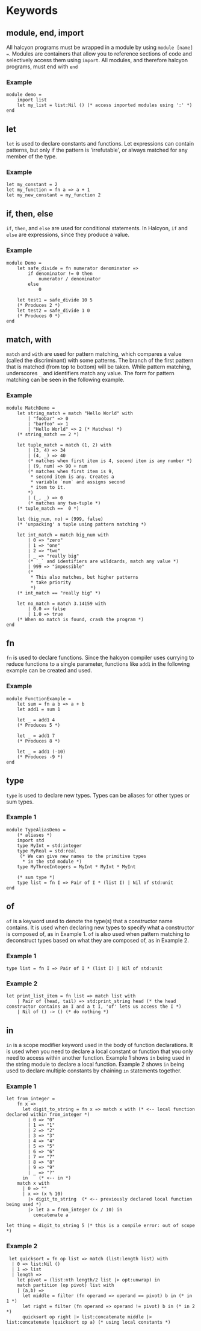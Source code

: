 # Keywords
## module, end, import   
All halcyon programs must be wrapped in a module by using `module [name] =`.
Modules are containers that allow you to reference sections of code and selectively access them using `import`.
All modules, and therefore halcyon programs, must end with `end`
### Example 
```halcyon
module demo =
    import list
    let my_list = list:Nil () (* access imported modules using ':' *)
end
```
## let  
`let` is used to declare constants and functions.
Let expressions can contain patterns, but only if the pattern is 'irrefutable', or always matched for any member of the type.
### Example
```halcyon
let my_constant = 2
let my_function = fn a => a + 1
let my_new_constant = my_function 2
```
## if, then, else  
`if`, `then`, and `else` are used for conditional statements.
In Halcyon, `if` and `else` are expressions, since they produce a value.
### Example
```halcyon
module Demo =
    let safe_divide = fn numerator denominator =>
        if denominator != 0 then
            numerator / denominator
        else
            0
    
    let test1 = safe_divide 10 5 
    (* Produces 2 *)
    let test2 = safe_divide 1 0 
    (* Produces 0 *)
end
```
## match, with  
`match` and `with` are used for pattern matching, which compares a value (called the discriminant) with some patterns. 
The branch of the first pattern that is matched (from top to bottom) will be taken.
While pattern matching, underscores `_` and identifiers match any value.
The form for pattern matching can be seen in the following example.
### Example
```halcyon
module MatchDemo =
    let string_match = match "Hello World" with
        | "foobar" => 0
        | "barfoo" => 1
        | "Hello World" => 2 (* Matches! *)
    (* string_match == 2 *)

    let tuple_match = match (1, 2) with
        | (3, 4) => 34
        | (4, _) => 40
        (* matches when first item is 4, second item is any number *)
        | (9, num) => 90 + num
        (* matches when first item is 9,
         * second item is any. Creates a
         * variable `num` and assigns second
         * item to it.
        *)
        | (_, _) => 0
        (* matches any two-tuple *)
    (* tuple_match ==  0 *)

    let (big_num, no) = (999, false)
    (* 'unpacking' a tuple using pattern matching *)

    let int_match = match big_num with
        | 0 => "zero"
        | 1 => "one"
        | 2 => "two"
        | _ => "really big"
        (* `_` and identifiers are wildcards, match any value *)
        | 999 => "impossible"
        (* 
         * This also matches, but higher patterns
         * take priority
         *)
    (* int_match == "really big" *)

    let no_match = match 3.14159 with
        | 0.0 => false
        | 1.0 => true
    (* When no match is found, crash the program *)
end
```
## fn
`fn` is used to declare functions.
Since the halcyon compiler uses currying to reduce functions to a single parameter, functions like `add1` in the following example can be created and used.
### Example
```halcyon
module FunctionExample = 
    let sum = fn a b => a + b
    let add1 = sum 1

    let _ = add1 4
    (* Produces 5 *)

    let _ = add1 7
    (* Produces 8 *)

    let _ = add1 (-10)
    (* Produces -9 *)
end
```
## type
`type` is used to declare new types. 
Types can be aliases for other types or sum types.
### Example 1
```halcyon
module TypeAliasDemo =
    (* aliases *)
    import std
    type MyInt = std:integer
    type MyReal = std:real
     (* We can give new names to the primitive types
      * in the std module *)
    type MyThreeIntegers = MyInt * MyInt * MyInt

    (* sum type *)
    type list = fn I => Pair of I * (list I) | Nil of std:unit
end
```
## of
`of` is a keyword used to denote the type(s) that a constructor name contains.
It is used when declaring new types to specify what a constructor is composed of, as in Example 1.
`of` is also used when pattern matching to deconstruct types based on what they are composed of, as in Example 2. 
### Example 1
```halcyon
type list = fn I => Pair of I * (list I) | Nil of std:unit
```
### Example 2
```halcyon
let print_list_item = fn list => match list with
    | Pair of (head, tail) => std:print_string head (* the head constructor contains an I and a t I, 'of' lets us access the I *)
    | Nil of () -> () (* do nothing *)
```
## in 
`in` is a scope modifier keyword used in the body of function declarations. 
It is used when you need to declare a local constant or function that you only need to access within another function.
Example 1 shows `in` being used in the string module to declare a local function.
Example 2 shows `in` being used to declare multiple constants by chaining `in` statements together.
### Example 1
```halcyon
let from_integer = 
    fn x => 
      let digit_to_string = fn x => match x with (* <-- local function declared within from_integer *)
        | 0 => "0"
        | 1 => "1"
        | 2 => "2"
        | 3 => "3"
        | 4 => "4"
        | 5 => "5"
        | 6 => "6"
        | 7 => "7"
        | 8 => "8"
        | 9 => "9"
        | _ => "?"
      in    (* <-- in *)
    match x with
      | 0 => ""
      | x => (x % 10)
        |> digit_to_string  (* <-- previously declared local function being used *)
        |> let a = from_integer (x / 10) in
          concatenate a

let thing = digit_to_string 5 (* this is a compile error: out of scope *)
```
### Example 2
```halcyon
 let quicksort = fn op list => match (list:length list) with
  | 0 => list:Nil ()
  | 1 => list
  | length =>
    let pivot = (list:nth length/2 list |> opt:unwrap) in
    match partition (op pivot) list with
    | (a,b) => 
      let middle = filter (fn operand => operand == pivot) b in (* in 1 *)
      let right = filter (fn operand => operand != pivot) b in (* in 2 *)
      quicksort op right |> list:concatenate middle |> list:concatenate (quicksort op a) (* using local constants *)
```